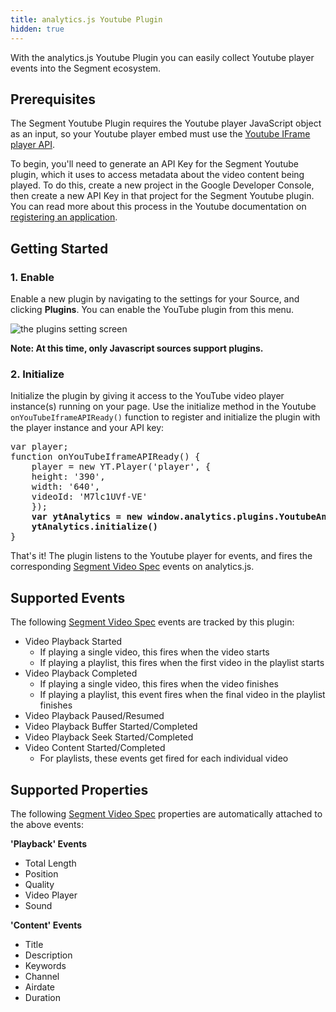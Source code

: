 ```yaml
---
title: analytics.js Youtube Plugin
hidden: true
---
```


With the analytics.js Youtube Plugin you can easily collect Youtube player events into the Segment ecosystem.

## Prerequisites
The Segment Youtube Plugin requires the Youtube player JavaScript object as an input, so your Youtube player embed must use the [Youtube IFrame player API](https://developers.google.com/youtube/iframe_api_reference#Getting_Started).

To begin, you'll need to generate an API Key for the Segment Youtube plugin, which it uses to access metadata about the video content being played. To do this, create a new project in the Google Developer Console, then create a new API Key in that project for the Segment Youtube plugin. You can read more about this process in the Youtube documentation on [registering an application](https://developers.google.com/youtube/registering_an_application).

## Getting Started

### 1. Enable

Enable a new plugin by navigating to the settings for your Source, and clicking  **Plugins**. You can enable the YouTube plugin from this menu.

![the plugins setting screen](/docs/docs/connections/sources/plugins-enable.png)

**Note: At this time, only Javascript sources support plugins.**

### 2. Initialize
Initialize the plugin by giving it access to the YouTube video player instance(s) running on your page. Use the initialize method in the Youtube `onYouTubeIframeAPIReady()` function to register and initialize the plugin with the player instance and your API key:
<pre>
var player;
function onYouTubeIframeAPIReady() {
    player = new YT.Player('player', {
    height: '390',
    width: '640',
    videoId: 'M7lc1UVf-VE'
    });
    <b>var ytAnalytics = new window.analytics.plugins.YoutubeAnalytics(player, 'XXXXXXXXXXXXXXXXXXXXXXXXXXXX0365')
    ytAnalytics.initialize()</b>
}
</pre>

That's it! The plugin listens to the Youtube player for events, and fires the corresponding [Segment Video Spec](https://segment.com/docs/connections/spec/video/) events on analytics.js.

## Supported Events
The following [Segment Video Spec](https://segment.com/docs/connections/spec/video/) events are tracked by this plugin:
- Video Playback Started
    - If playing a single video, this fires when the video starts
    - If playing a playlist, this fires when the first video in the playlist starts
- Video Playback Completed
    - If playing a single video, this fires when the video finishes
    - If playing a playlist, this event fires when the final video in the playlist finishes
- Video Playback Paused/Resumed
- Video Playback Buffer Started/Completed
- Video Playback Seek Started/Completed
- Video Content Started/Completed
    - For playlists, these events get fired for each individual video

## Supported Properties
The following [Segment Video Spec](https://segment.com/docs/connections/spec/video/) properties are automatically attached to the above events:

**'Playback' Events**
- Total Length
- Position
- Quality
- Video Player
- Sound

**'Content' Events**
- Title
- Description
- Keywords
- Channel
- Airdate
- Duration
